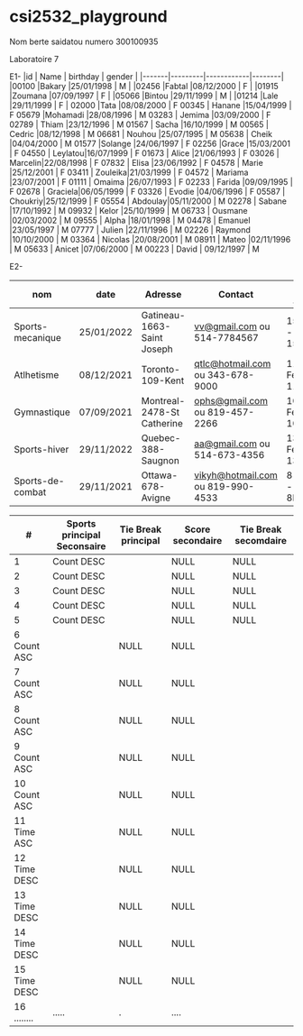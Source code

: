 # csi2532_playground 
Nom berte saidatou 
numero 300100935


Laboratoire 7



E1-
|id     | Name    | birthday   | gender |
|-------|---------|------------|--------|
|00100  |Bakary   |25/01/1998  | M      |
|02456  |Fabtal   |08/12/2000  | F      |
|01915  |Zoumana  |07/09/1997  | F      |
|05066  |Bintou   |29/11/1999  | M      |
|01214  |Lale     |29/11/1999  | F      |
 02000  |Tata     |08/08/2000  |  F
 00345  | Hanane  |15/04/1999  |  F
 05679  |Mohamadi |28/08/1996  |  M
 03283  | Jemima  |03/09/2000  |  F
 02789  | Thiam   |23/12/1996  |  M
 01567  | Sacha   |16/10/1999  |  M
 00565  | Cedric  |08/12/1998  |  M
 06681  | Nouhou  |25/07/1995  |  M
 05638  | Cheik   |04/04/2000  |  M
 01577  |Solange  |24/06/1997  |  F
 02256  |Grace    |15/03/2001  |  F
 04550  | Leylatou|16/07/1999  |  F
 01673  | Alice   |21/06/1993  |  F
 03026  | Marcelin|22/08/1998  |  F
 07832  | Elisa   |23/06/1992  |  F
 04578  | Marie   |25/12/2001  |  F
 03411  | Zouleika|21/03/1999  |  F
 04572  | Mariama |23/07/2001  |  F
 01111  | Omaima  |26/07/1993  |  F
 02233  | Farida  |09/09/1995  |  F
 02678  | Graciela|06/05/1999  |  F
 03326  | Evodie  |04/06/1996  |  F
 05587  | Choukriy|25/12/1999  |  F
 05554  | Abdoulay|05/11/2000  |  M
 02278  | Sabane  |17/10/1992  |  M
 09932  | Kelor   |25/10/1999  |  M
 06733  | Ousmane |02/03/2002  |  M
 09555  | Alpha   |18/01/1998  |  M
 04478  | Emanuel |23/05/1997  |  M
 07777  | Julien  |22/11/1996  |  M
 02226  | Raymond |10/10/2000  |  M
 03364  | Nicolas |20/08/2001  |  M
 08911  | Mateo   |02/11/1996  |  M
 05633  | Anicet  |07/06/2000  |  M
 00223  | David   | 09/12/1997 |  M



 E2-
                                                                                                                                        
| nom              |date        | Adresse                    | Contact                          | Max-Athletes              |Nombres-evenements|
|---------------   |------------|----------------------------|----------------------------------|---------------------------|------------------|
|Sports-mecanique  |25/01/2022  |Gatineau-1663-Saint Joseph  |vv@gmail.com ou 514-7784567       | 15Femmes - 15Hommes       |    11
|Atlhetisme        |08/12/2021  |Toronto-109-Kent            |qtlc@hotmail.com ou 343-678-9000  | 11 Femmes - 11Hommes      |     4
|Gymnastique       |07/09/2021  |Montreal-2478-St Catherine  |ophs@gmail.com ou 819-457-2266    | 10 Femmes - 10Hommes      |     3
|Sports-hiver      |29/11/2022  |Quebec-388-Saugnon          |aa@gmail.com    ou 514-673-4356   | 13 Femmes - 13Hommes      |     5
|Sports-de-combat  |29/11/2021  |Ottawa-678-Avigne           |vikyh@hotmail.com ou 819-990-4533 | 8 Femmes  - 8Hommes       |     2





                                                                                                                                        
| #   |Sports principal Seconsaire | Tie Break principal             | Score secondaire          |Tie  Break secomdaire             
|---  |----------------------------|---------------------------------|---------------------------|----------------------|
| 1   |Count DESC                  |                                 |              NULL         |              NULL
| 2   |Count DESC                  |                                 |                NULL       |               NULL 
| 3   |Count DESC                  |                                 |                 NULL      |                NULL  
| 4   |Count DESC                  |                                 |                 NULL      |                  NULL
| 5   |Count DESC                  |                                 |                 NULL      |                 NULL
 6     Count ASC                   |                                 |                  NULL     |                   NULL
 7     Count ASC                   |                                 |                  NULL     |                   NULL 
 8     Count ASC                   |                                 |                    NULL   |                    NULL
 9     Count ASC                   |                                 |                      NULL |                      NULL
 10    Count ASC                   |                                 |                       NULL|                     NULL
 11    Time ASC                    |                                 |                     NULL  |                     NULL
 12    Time DESC                   |                                 |                     NULL  |                   NULL
 13    Time DESC                   |                                 |                     NULL  |                    NULL
 14    Time DESC                   |                                 |                       NULL|                    NULL
 15    Time  DESC                  |                                 |                       NULL|                     NULL 
 16    ........                    |            .....                |                          .|                       ....      